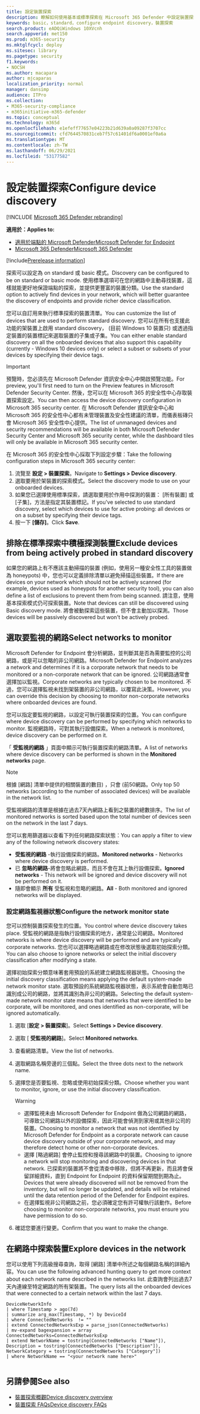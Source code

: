 ```yaml
---
title: 設定裝置探索
description: 瞭解如何使用基本或標準探索在 Microsoft 365 Defender 中設定裝置探索
keywords: basic，standard，configure endpoint discovery，裝置探索
search.product: eADQiWindows 10XVcnh
search.appverid: met150
ms.prod: m365-security
ms.mktglfcycl: deploy
ms.sitesec: library
ms.pagetype: security
f1.keywords:
- NOCSH
ms.author: macapara
author: mjcaparas
localization_priority: normal
manager: dansimp
audience: ITPro
ms.collection:
- M365-security-compliance
- m365initiative-m365-defender
ms.topic: conceptual
ms.technology: m365d
ms.openlocfilehash: e1efeff77657e04223b21d639a0a09287f3707cc
ms.sourcegitcommit: cfd7644570831ceb7f57c61401df6a0001ef0a6a
ms.translationtype: MT
ms.contentlocale: zh-TW
ms.lasthandoff: 06/29/2021
ms.locfileid: "53177582"
---
```

# <a name="configure-device-discovery"></a><span data-ttu-id="8171a-104">設定裝置探索</span><span class="sxs-lookup"><span data-stu-id="8171a-104">Configure device discovery</span></span>

[!INCLUDE [Microsoft 365 Defender rebranding](../../includes/microsoft-defender.md)]

<span data-ttu-id="8171a-105">**適用於：**</span><span class="sxs-lookup"><span data-stu-id="8171a-105">**Applies to:**</span></span>
- [<span data-ttu-id="8171a-106">適用於端點的 Microsoft Defender</span><span class="sxs-lookup"><span data-stu-id="8171a-106">Microsoft Defender for Endpoint</span></span>](https://go.microsoft.com/fwlink/p/?linkid=2146631)
- [<span data-ttu-id="8171a-107">Microsoft 365 Defender</span><span class="sxs-lookup"><span data-stu-id="8171a-107">Microsoft 365 Defender</span></span>](https://go.microsoft.com/fwlink/?linkid=2118804)


[!include[Prerelease information](../../includes/prerelease.md)]

<span data-ttu-id="8171a-108">探索可以設定為 on standard 或 basic 模式。</span><span class="sxs-lookup"><span data-stu-id="8171a-108">Discovery can be configured to be on standard or basic mode.</span></span> <span data-ttu-id="8171a-109">使用標準選項可在您的網路中主動尋找裝置，這樣就能更好地保證端點的探索，並提供更豐富的裝置分類。</span><span class="sxs-lookup"><span data-stu-id="8171a-109">Use the standard option to actively find devices in your network, which will better guarantee the discovery of endpoints and provide richer device classification.</span></span> 

<span data-ttu-id="8171a-110">您可以自訂用來執行標準探索的裝置清單。</span><span class="sxs-lookup"><span data-stu-id="8171a-110">You can customize the list of devices that are used to perform standard discovery.</span></span> <span data-ttu-id="8171a-111">您可以在所有也支援此功能的架裝置上啟用 standard discovery， (目前 Windows 10 裝置只) 或透過指定裝置的裝置標記來選取裝置的子集或子集。</span><span class="sxs-lookup"><span data-stu-id="8171a-111">You can either enable standard discovery on all the onboarded devices that also support this capability (currently - Windows 10 devices only) or select a subset or subsets of your devices by specifying their device tags.</span></span> 


> [!IMPORTANT]
> <span data-ttu-id="8171a-112">預覽時，您必須先在 Microsoft Defender 資訊安全中心中開啟預覽功能。</span><span class="sxs-lookup"><span data-stu-id="8171a-112">For preview, you'll first need to turn on the Preview features in Microsoft Defender Security Center.</span></span>
> <span data-ttu-id="8171a-113">然後，您可以在 Microsoft 365 的安全性中心存取裝置探索設定。</span><span class="sxs-lookup"><span data-stu-id="8171a-113">You can then access the device discovery configuration in Microsoft 365 security center.</span></span> <span data-ttu-id="8171a-114">在 Microsoft Defender 資訊安全中心和 Microsoft 365 的安全性中心都有未管理裝置及安全性建議的清單，而儀表板磚只會 Microsoft 365 安全性中心提供。</span><span class="sxs-lookup"><span data-stu-id="8171a-114">The list of unmanaged devices and security recommendations will be available in both Microsoft Defender Security Center and Microsoft 365 security center, while the dashboard tiles will only be available in Microsoft 365 security center.</span></span>


<span data-ttu-id="8171a-115">在 Microsoft 365 的安全性中心採取下列設定步驟：</span><span class="sxs-lookup"><span data-stu-id="8171a-115">Take the following configuration steps in Microsoft 365 security center:</span></span>

1.  <span data-ttu-id="8171a-116">流覽至 **設定 > 裝置探索**。</span><span class="sxs-lookup"><span data-stu-id="8171a-116">Navigate to **Settings > Device discovery**.</span></span>
2.  <span data-ttu-id="8171a-117">選取要用於架裝置的探索模式。</span><span class="sxs-lookup"><span data-stu-id="8171a-117">Select the discovery mode to use on your onboarded devices.</span></span> 
3.  <span data-ttu-id="8171a-118">如果您已選擇使用標準探索，請選取要用於作用中探測的裝置： [所有裝置] 或 [子集]，方法是指定其裝置標記。</span><span class="sxs-lookup"><span data-stu-id="8171a-118">If you've selected to use standard discovery, select which devices to use for active probing: all devices or on a subset by specifying their device tags.</span></span>
4. <span data-ttu-id="8171a-119">按一下 **[儲存]**。</span><span class="sxs-lookup"><span data-stu-id="8171a-119">Click **Save**.</span></span>


## <a name="exclude-devices-from-being-actively-probed-in-standard-discovery"></a><span data-ttu-id="8171a-120">排除在標準探索中積極探測裝置</span><span class="sxs-lookup"><span data-stu-id="8171a-120">Exclude devices from being actively probed in standard discovery</span></span>
<span data-ttu-id="8171a-121">如果您的網路上有不應該主動掃描的裝置 (例如，使用另一種安全性工具的裝置做為 honeypots) 中，您也可以定義排除清單以避免掃描這些裝置。</span><span class="sxs-lookup"><span data-stu-id="8171a-121">If there are devices on your network which should not be actively scanned (for example, devices used as honeypots for another security tool), you can also define a list of exclusions to prevent them from being scanned.</span></span> <span data-ttu-id="8171a-122">請注意，使用基本探索模式仍可探索裝置。</span><span class="sxs-lookup"><span data-stu-id="8171a-122">Note that devices can still be discovered using Basic discovery mode.</span></span> <span data-ttu-id="8171a-123">將會被動探索這些裝置，但不會主動加以探測。</span><span class="sxs-lookup"><span data-stu-id="8171a-123">Those devices will be passively discovered but won't be actively probed.</span></span> 

## <a name="select-networks-to-monitor"></a><span data-ttu-id="8171a-124">選取要監視的網路</span><span class="sxs-lookup"><span data-stu-id="8171a-124">Select networks to monitor</span></span>
 <span data-ttu-id="8171a-125">Microsoft Defender for Endpoint 會分析網路，並判斷其是否為需要監控的公司網路，或是可以忽略的非公司網路。</span><span class="sxs-lookup"><span data-stu-id="8171a-125">Microsoft Defender for Endpoint analyzes a network and determines if it is a corporate network that needs to be monitored or a non-corporate network that can be ignored.</span></span> <span data-ttu-id="8171a-126">公司網路通常會選擇加以監視。</span><span class="sxs-lookup"><span data-stu-id="8171a-126">Corporate networks are typically chosen to be monitored.</span></span> <span data-ttu-id="8171a-127">不過，您可以選擇監視未找到架裝置的非公司網路，以覆寫此決策。</span><span class="sxs-lookup"><span data-stu-id="8171a-127">However, you can override this decision by choosing to monitor non-corporate networks where onboarded devices are found.</span></span> 

<span data-ttu-id="8171a-128">您可以指定要監視的網路，以設定可執行裝置探索的位置。</span><span class="sxs-lookup"><span data-stu-id="8171a-128">You can configure where device discovery can be performed by specifying which networks to monitor.</span></span> <span data-ttu-id="8171a-129">監視網路時，可對其執行設備探索。</span><span class="sxs-lookup"><span data-stu-id="8171a-129">When a network is monitored, device discovery can be performed on it.</span></span> 

<span data-ttu-id="8171a-130">「 **受監視的網路** 」頁面中顯示可執行裝置探索的網路清單。</span><span class="sxs-lookup"><span data-stu-id="8171a-130">A list of networks where device discovery can be performed is shown in the **Monitored networks** page.</span></span> 


>[!NOTE]
> <span data-ttu-id="8171a-131">根據 [網路] 清單中提供的相關裝置的數目) ，只會 (前50網路。</span><span class="sxs-lookup"><span data-stu-id="8171a-131">Only top 50 networks (according to the number of associated devices) will be available in the network list.</span></span> 


<span data-ttu-id="8171a-132">受監視網路的清單是根據在過去7天內網路上看到之裝置的總數排序。</span><span class="sxs-lookup"><span data-stu-id="8171a-132">The list of monitored networks is sorted based upon the total number of devices seen on the network in the last 7 days.</span></span>


<span data-ttu-id="8171a-133">您可以套用篩選器以查看下列任何網路探索狀態：</span><span class="sxs-lookup"><span data-stu-id="8171a-133">You can apply a filter to view any of the following network discovery states:</span></span>

- <span data-ttu-id="8171a-134">**受監視的網路** -執行設備探索的網路。</span><span class="sxs-lookup"><span data-stu-id="8171a-134">**Monitored networks** - Networks where device discovery is performed.</span></span>
- <span data-ttu-id="8171a-135">已 **忽略的網路**-將會忽略此網路，而且不會在其上執行設備探索。</span><span class="sxs-lookup"><span data-stu-id="8171a-135">**Ignored networks** - This network will be ignored and device discovery will not be performed on it.</span></span>
- <span data-ttu-id="8171a-136">隨即會顯示 **所有** 受監視和忽略的網路。</span><span class="sxs-lookup"><span data-stu-id="8171a-136">**All** - Both monitored and ignored networks will be displayed.</span></span> 


### <a name="configure-the-network-monitor-state"></a><span data-ttu-id="8171a-137">設定網路監視器狀態</span><span class="sxs-lookup"><span data-stu-id="8171a-137">Configure the network monitor state</span></span>
<span data-ttu-id="8171a-138">您可以控制裝置探索發生的位置。</span><span class="sxs-lookup"><span data-stu-id="8171a-138">You control where device discovery takes place.</span></span> <span data-ttu-id="8171a-139">受監視的網路是指執行設備探索的地方，通常是公司網路。</span><span class="sxs-lookup"><span data-stu-id="8171a-139">Monitored networks is where device discovery will be performed and are typically corporate networks.</span></span> <span data-ttu-id="8171a-140">您也可以選擇略過網路或在修改狀態後選取初始探索分類。</span><span class="sxs-lookup"><span data-stu-id="8171a-140">You can also choose to ignore networks or select the initial discovery classification after modifying a state.</span></span> 

<span data-ttu-id="8171a-141">選擇初始探索分類意味著套用預設的系統建立網路監視器狀態。</span><span class="sxs-lookup"><span data-stu-id="8171a-141">Choosing the initial discovery classification means applying the default system-made network monitor state.</span></span> <span data-ttu-id="8171a-142">選取預設的系統網路監視器狀態，表示系統會自動忽略已識別成公司的網路，並將其識別為非公司的網路。</span><span class="sxs-lookup"><span data-stu-id="8171a-142">Selecting the default system-made network monitor state means that networks that were identified to be corporate, will be monitored, and ones identified as non-corporate, will be ignored automatically.</span></span>
 
1. <span data-ttu-id="8171a-143">選取 [**設定 > 裝置探索**]。</span><span class="sxs-lookup"><span data-stu-id="8171a-143">Select **Settings > Device discovery**.</span></span>
2. <span data-ttu-id="8171a-144">選取 [ **受監視的網路**]。</span><span class="sxs-lookup"><span data-stu-id="8171a-144">Select **Monitored networks**.</span></span> 
3. <span data-ttu-id="8171a-145">查看網路清單。</span><span class="sxs-lookup"><span data-stu-id="8171a-145">View the list of networks.</span></span> 
4. <span data-ttu-id="8171a-146">選取網路名稱旁邊的三個點。</span><span class="sxs-lookup"><span data-stu-id="8171a-146">Select the three dots next to the network name.</span></span> 
5. <span data-ttu-id="8171a-147">選擇您是否要監視、忽略或使用初始探索分類。</span><span class="sxs-lookup"><span data-stu-id="8171a-147">Choose whether you want to monitor, ignore, or use the initial discovery classification.</span></span> 
    
    > [!WARNING]
    >- <span data-ttu-id="8171a-148">選擇監視未由 Microsoft Defender for Endpoint 做為公司網路的網路，可導致公司網路以外的設備探索，因此可能會偵測到家用或其他非公司的裝置。</span><span class="sxs-lookup"><span data-stu-id="8171a-148">Choosing to monitor a network that was not identified by Microsoft Defender for Endpoint as a corporate network can cause device discovery outside of your corporate network, and may therefore detect home or other non-corporate devices.</span></span> 
    > - <span data-ttu-id="8171a-149">選擇 [略過網路] 會停止監控和搜尋該網路中的裝置。</span><span class="sxs-lookup"><span data-stu-id="8171a-149">Choosing to ignore a network will stop monitoring and discovering devices in that network.</span></span> <span data-ttu-id="8171a-150">已探索的裝置將不會從清查中移除，但將不再更新，而且將會保留詳細資料，直到 Endpoint for Endpoint 的資料保留期間到期為止。</span><span class="sxs-lookup"><span data-stu-id="8171a-150">Devices that were already discovered will not be removed from the inventory, but will no longer be updated, and details will be retained until the data retention period of the Defender for Endpoint expires.</span></span>
    > - <span data-ttu-id="8171a-151">在選擇監視非公司網路之前，您必須確定您有許可權執行該動作。</span><span class="sxs-lookup"><span data-stu-id="8171a-151">Before choosing to monitor non-corporate networks, you must ensure you have permission to do so.</span></span> <br>


6. <span data-ttu-id="8171a-152">確認您要進行變更。</span><span class="sxs-lookup"><span data-stu-id="8171a-152">Confirm that you want to make the change.</span></span> 


## <a name="explore-devices-in-the-network"></a><span data-ttu-id="8171a-153">在網路中探索裝置</span><span class="sxs-lookup"><span data-stu-id="8171a-153">Explore devices in the network</span></span>

<span data-ttu-id="8171a-154">您可以使用下列高級搜尋查詢，取得 [網路] 清單中所述之每個網路名稱的詳細內容。</span><span class="sxs-lookup"><span data-stu-id="8171a-154">You can use the following advanced hunting query to get more context about each network name described in the networks list.</span></span> <span data-ttu-id="8171a-155">此查詢會列出過去7天內連線至特定網路的所有架裝置。</span><span class="sxs-lookup"><span data-stu-id="8171a-155">The query lists all the onboarded devices that were connected to a certain network within the last 7 days.</span></span>



```kusto
DeviceNetworkInfo
| where Timestamp > ago(7d)
| summarize arg_max(Timestamp, *) by DeviceId
| where ConnectedNetworks  != ""
| extend ConnectedNetworksExp = parse_json(ConnectedNetworks)
| mv-expand bagexpansion = array ConnectedNetworks=ConnectedNetworksExp
| extend NetworkName = tostring(ConnectedNetworks ["Name"]), Description = tostring(ConnectedNetworks ["Description"]), NetworkCategory = tostring(ConnectedNetworks ["Category"])
| where NetworkName == "<your network name here>"


```

## <a name="see-also"></a><span data-ttu-id="8171a-156">另請參閱</span><span class="sxs-lookup"><span data-stu-id="8171a-156">See also</span></span>
- [<span data-ttu-id="8171a-157">裝置探索概觀</span><span class="sxs-lookup"><span data-stu-id="8171a-157">Device discovery overview</span></span>](device-discovery.md)
- [<span data-ttu-id="8171a-158">裝置探索 FAQs</span><span class="sxs-lookup"><span data-stu-id="8171a-158">Device discovery FAQs</span></span>](device-discovery-faq.md)
